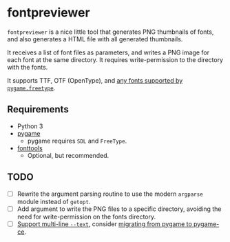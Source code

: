 # fontpreviewer

`fontpreviewer` is a nice little tool that generates PNG thumbnails of fonts,
and also generates a HTML file with all generated thumbnails.

It receives a list of font files as parameters, and writes a PNG image for each
font at the same directory. It requires write-permission to the directory with
the fonts.

It supports TTF, OTF (OpenType), and [any fonts supported by `pygame.freetype`](https://www.pygame.org/docs/ref/freetype.html).

## Requirements

* Python 3
* [pygame](https://www.pygame.org/)
    * pygame requires `SDL` and `FreeType`.
* [fonttools](https://github.com/fonttools/fonttools)
    * Optional, but recommended.

## TODO

* [ ] Rewrite the argument parsing routine to use the modern `argparse` module instead of `getopt`.
* [ ] Add argument to write the PNG files to a specific directory, avoiding the need for write-permission on the fonts directory.
* [ ] [Support multi-line `--text`](https://stackoverflow.com/q/42014195), consider [migrating from pygame to pygame-ce](https://github.com/pygame-community/pygame-ce/issues/2735).
